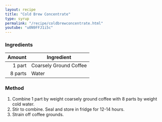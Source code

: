 ```yaml
---
layout: recipe
title: "Cold Brew Concentrate"
type: syrup
permalink: "/recipe/coldbrewconcentrate.html"
youtube: "u0N9FFJ1i5c"
---
```


### Ingredients

|  Amount  | Ingredient               | 
| ------: | ---------------------- |
|  1 part | Coarsely Ground Coffee |
| 8 parts | Water                  |

### Method

1. Combine 1 part by weight coarsely ground coffee with 8 parts by weight cold water.
2. Stir to combine. Seal and store in fridge for 12-14 hours.
3. Strain off coffee grounds.

